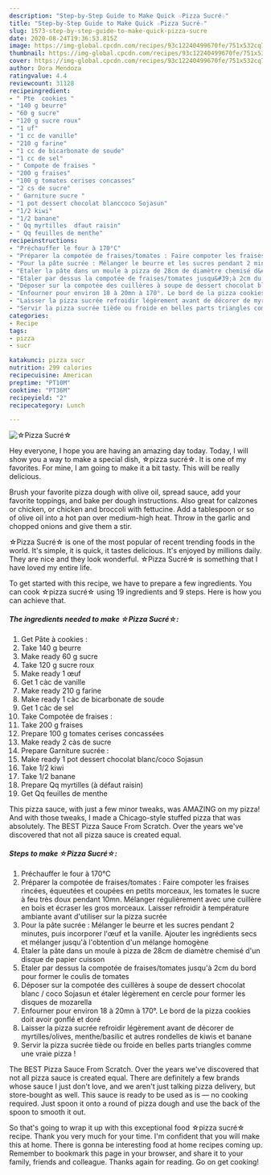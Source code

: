 ```yaml
---
description: "Step-by-Step Guide to Make Quick ☆Pizza Sucré☆"
title: "Step-by-Step Guide to Make Quick ☆Pizza Sucré☆"
slug: 1573-step-by-step-guide-to-make-quick-pizza-sucre
date: 2020-08-24T19:36:53.815Z
image: https://img-global.cpcdn.com/recipes/93c12240499670fe/751x532cq70/☆pizza-sucre☆-photo-principale-de-la-recette.jpg
thumbnail: https://img-global.cpcdn.com/recipes/93c12240499670fe/751x532cq70/☆pizza-sucre☆-photo-principale-de-la-recette.jpg
cover: https://img-global.cpcdn.com/recipes/93c12240499670fe/751x532cq70/☆pizza-sucre☆-photo-principale-de-la-recette.jpg
author: Dora Mendoza
ratingvalue: 4.4
reviewcount: 31128
recipeingredient:
- " Pte  cookies "
- "140 g beurre"
- "60 g sucre"
- "120 g sucre roux"
- "1 uf"
- "1 cc de vanille"
- "210 g farine"
- "1 cc de bicarbonate de soude"
- "1 cc de sel"
- " Compote de fraises "
- "200 g fraises"
- "100 g tomates cerises concasses"
- "2 cs de sucre"
- " Garniture sucre "
- "1 pot dessert chocolat blanccoco Sojasun"
- "1/2 kiwi"
- "1/2 banane"
- " Qq myrtilles  dfaut raisin"
- " Qq feuilles de menthe"
recipeinstructions:
- "Préchauffer le four à 170°C"
- "Préparer la compotée de fraises/tomates : Faire compoter les fraises rincées, équeutées et coupées en petits morceaux, les tomates le sucre à feu très doux pendant 10mn. Mélanger régulièrement avec une cuillère en bois et écraser les gros morceaux. Laisser refroidir à température ambiante avant d&#39;utiliser sur la pizza sucrée"
- "Pour la pâte sucrée : Mélanger le beurre et les sucres pendant 2 minutes, puis incorporer l&#39;œuf et la vanille. Ajouter les ingrédients secs et mélanger jusqu&#39;à l&#39;obtention d&#39;un mélange homogène"
- "Etaler la pâte dans un moule à pizza de 28cm de diamètre chemisé d&#39;un disque de papier cuisson"
- "Etaler par dessus la compotée de fraises/tomates jusqu&#39;à 2cm du bord pour former le coulis de tomates"
- "Déposer sur la compotée des cuillères à soupe de dessert chocolat blanc / coco Sojasun et étaler légèrement en cercle pour former les disques de mozarella"
- "Enfourner pour environ 18 à 20mn à 170°. Le bord de la pizza cookies doit avoir gonflé et doré"
- "Laisser la pizza sucrée refroidir légèrement avant de décorer de myrtilles/olives, menthe/basilic et autres rondelles de kiwis et banane"
- "Servir la pizza sucrée tiède ou froide en belles parts triangles comme une vraie pizza !"
categories:
- Recipe
tags:
- pizza
- sucr

katakunci: pizza sucr 
nutrition: 299 calories
recipecuisine: American
preptime: "PT10M"
cooktime: "PT36M"
recipeyield: "2"
recipecategory: Lunch

---
```



![☆Pizza Sucré☆](https://img-global.cpcdn.com/recipes/93c12240499670fe/751x532cq70/☆pizza-sucre☆-photo-principale-de-la-recette.jpg)

Hey everyone, I hope you are having an amazing day today. Today, I will show you a way to make a special dish, ☆pizza sucré☆. It is one of my favorites. For mine, I am going to make it a bit tasty. This will be really delicious.

Brush your favorite pizza dough with olive oil, spread sauce, add your favorite toppings, and bake per dough instructions. Also great for calzones or chicken, or chicken and broccoli with fettucine. Add a tablespoon or so of olive oil into a hot pan over medium-high heat. Throw in the garlic and chopped onions and give them a stir.

☆Pizza Sucré☆ is one of the most popular of recent trending foods in the world. It's simple, it is quick, it tastes delicious. It's enjoyed by millions daily. They are nice and they look wonderful. ☆Pizza Sucré☆ is something that I have loved my entire life.


To get started with this recipe, we have to prepare a few ingredients. You can cook ☆pizza sucré☆ using 19 ingredients and 9 steps. Here is how you can achieve that.

<!--inarticleads1-->

##### The ingredients needed to make ☆Pizza Sucré☆:

1. Get  Pâte à cookies :
1. Take 140 g beurre
1. Make ready 60 g sucre
1. Take 120 g sucre roux
1. Make ready 1 œuf
1. Get 1 càc de vanille
1. Make ready 210 g farine
1. Make ready 1 càc de bicarbonate de soude
1. Get 1 càc de sel
1. Take  Compotée de fraises :
1. Take 200 g fraises
1. Prepare 100 g tomates cerises concassées
1. Make ready 2 càs de sucre
1. Prepare  Garniture sucrée :
1. Make ready 1 pot dessert chocolat blanc/coco Sojasun
1. Take 1/2 kiwi
1. Take 1/2 banane
1. Prepare  Qq myrtilles (à défaut raisin)
1. Get  Qq feuilles de menthe


This pizza sauce, with just a few minor tweaks, was AMAZING on my pizza! And with those tweaks, I made a Chicago-style stuffed pizza that was absolutely. The BEST Pizza Sauce From Scratch. Over the years we&#39;ve discovered that not all pizza sauce is created equal. 

<!--inarticleads2-->

##### Steps to make ☆Pizza Sucré☆:

1. Préchauffer le four à 170°C
1. Préparer la compotée de fraises/tomates : Faire compoter les fraises rincées, équeutées et coupées en petits morceaux, les tomates le sucre à feu très doux pendant 10mn. Mélanger régulièrement avec une cuillère en bois et écraser les gros morceaux. Laisser refroidir à température ambiante avant d&#39;utiliser sur la pizza sucrée
1. Pour la pâte sucrée : Mélanger le beurre et les sucres pendant 2 minutes, puis incorporer l&#39;œuf et la vanille. Ajouter les ingrédients secs et mélanger jusqu&#39;à l&#39;obtention d&#39;un mélange homogène
1. Etaler la pâte dans un moule à pizza de 28cm de diamètre chemisé d&#39;un disque de papier cuisson
1. Etaler par dessus la compotée de fraises/tomates jusqu&#39;à 2cm du bord pour former le coulis de tomates
1. Déposer sur la compotée des cuillères à soupe de dessert chocolat blanc / coco Sojasun et étaler légèrement en cercle pour former les disques de mozarella
1. Enfourner pour environ 18 à 20mn à 170°. Le bord de la pizza cookies doit avoir gonflé et doré
1. Laisser la pizza sucrée refroidir légèrement avant de décorer de myrtilles/olives, menthe/basilic et autres rondelles de kiwis et banane
1. Servir la pizza sucrée tiède ou froide en belles parts triangles comme une vraie pizza !


The BEST Pizza Sauce From Scratch. Over the years we&#39;ve discovered that not all pizza sauce is created equal. There are definitely a few brands whose sauce I just don&#39;t love, and we aren&#39;t just talking pizza delivery, but store-bought as well. This sauce is ready to be used as is — no cooking required. Just spoon it onto a round of pizza dough and use the back of the spoon to smooth it out. 

So that's going to wrap it up with this exceptional food ☆pizza sucré☆ recipe. Thank you very much for your time. I'm confident that you will make this at home. There is gonna be interesting food at home recipes coming up. Remember to bookmark this page in your browser, and share it to your family, friends and colleague. Thanks again for reading. Go on get cooking!
